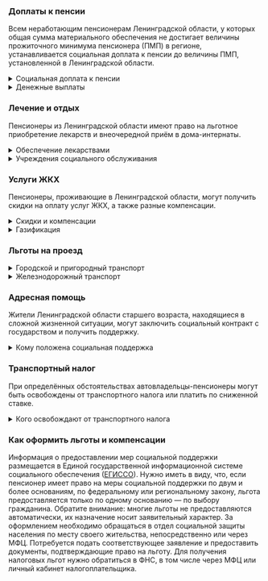 ﻿### Доплаты к пенсии
Всем неработающим пенсионерам Ленинградской области, у которых общая сумма материального обеспечения не достигает величины прожиточного минимума пенсионера (ПМП) в регионе, устанавливается социальная доплата к пенсии до величины ПМП, установленной в Ленинградской области.
<details>
<summary>Социальная доплата к пенсии</summary>
Социальная доплата к пенсии до величины регионального прожиточного минимума пенсионера назначается автоматически, по данным выплатного дела о размере пенсии.
</details>
<details>
<summary>Денежные выплаты</summary>
Если пенсионер относится к льготной категории, ему полагается ежемесячная денежная выплата (ЕДВ), которая регулярно индексируется.
В [Ленинградской области](https://docs.cntd.ru/document/555652177) к таким категориям относятся ветераны труда, ветеранам труда области, жертвы политических репрессий, труженики тыла, дети войны (пенсионеры, которые во время ВОВ были несовершеннолетними или родились в период с 3 сентября 1927 года по 2 сентября 1945 года), при условии, что они проживают на территории области не менее пяти лет.
Пенсионерам старше 60 лет (независимо от факта работы) и неработающим женщинам в возрасте от 55 до 60 лет с низким размером пенсии назначают ежемесячную социальную доплату. Её размер определяется как разница между 1,15 прожиточного минимума и суммой назначенной пенсии, с учётом доплат. Пенсионерам старшего возраста к юбилейным датам (90-,95- и 100-летие) полагается единовременная выплата.
</details>


### Лечение и отдых
Пенсионеры из Ленинградской области имеют право на льготное приобретение лекарств и внеочередной приём в дома-интернаты.  
<details>
<summary>Обеспечение лекарствами</summary>
В [Ленинградской области](https://docs.cntd.ru/document/555652177) бесплатно обеспечивают лекарственными препаратами и медицинскими изделиями по назначению врача тружеников тыла, жертв политических репрессий, пенсионеров, страдающих заболеваниями, включёнными в специальный перечень, а также перенёсших инфаркт миокарда (первые шесть месяцев), операцию по протезированию клапанов сердца или пересадку органов и тканей. 
</details>
<details>
<summary> Учреждения социального обслуживания </summary>
Внеочередной приём в дома-интернаты для престарелых и инвалидов, учреждения социального обслуживания предоставляется труженикам тыла, жертвам политических репрессий и детям войны Ленинградской области. </details>

### Услуги ЖКХ
Пенсионеры, проживающие в Ленинградской области, могут получить скидки на оплату услуг ЖКХ, а также разные компенсации. 
<details>
<summary>Скидки и компенсации</summary>
В [Ленинградской области](https://docs.cntd.ru/document/555652177) ветераны труда и военной службы получают ежемесячную денежную компенсацию части расходов на оплату жилья и коммунальных услуг. Её размер зависит от муниципального района (городского округа). Жертвы политических репрессий получают компенсацию 50% платы за жилое помещение и коммунальные услуги, в пределах нормативов потребления. Льгота распространяется также на членов семьи таких пенсионеров, находящихся у них на иждивении или получающих пенсию.

Одинокие неработающие пенсионеры по достижении 70 лет освобождаются от взносов на капремонт на 50%, а с 80-летнего возраста — полностью. Льгота распространяется также на граждан указанного возраста, семья которых состоит из неработающих граждан пенсионного возраста (мужчины — старше 60 лет, женщины — 55) и(или) инвалидов I и II групп. Компенсацию рассчитывают исходя из установленных в регионе минимального взноса на капремонт за 1 кв. метр и размера стандарта нормативной площади жилого помещения. 

В Ленинградской области пенсионерам старше 70 лет выплачивают ежемесячную компенсацию в размере 50% расходов по обращению с ТКО (вывоз мусора), приходящуюся на их долю, а с 80 лет эти расходы компенсируются полностью. Малоимущим пенсионерам со среднедушевым доходом семьи ниже прожиточного минимума полагается ежегодная выплата на компенсацию платы за вывоз мусора.
</details>
<details>
<summary>Газификация</summary>
В Ленинградской области неработающим пенсионерам, мужчинам старше 60 лет, женщинам — 55 полагается социальная выплата на частичную газификацию принадлежащего им жилья. Её размер определяется суммой расходов на приобретение внутридомового газового оборудования. 
</details>

### Льготы на проезд
<details>
<summary>Городской и пригородный транспорт</summary>
В [Ленинградской области](https://docs.cntd.ru/document/555652177) труженики тыла, ветераны труда, жертвы политических репрессий, а также пенсионеры и мужчины старше 60 лет, женщины — 55 лет пользуются правом льготного проезда на общественном пассажирском транспорте на территории области и Санкт-Петербурга на основании единых социальных проездных билетов. На пригородных электричках они оплачивают проезд в размере 10% от стоимости тарифа. 
</details>
<details>
<summary>Железнодорожный транспорт</summary>
В Ленинградской области жертвам политических репрессий один раз в год компенсируется 50% стоимости билетов на поездки по территории России туда и обратно железнодорожным транспортом (за исключением вагонов категории «СВ», «Люкс» и «Мягкий»). </details>


### Адресная помощь
Жители Ленинградской области старшего возраста, находящиеся в сложной жизненной ситуации, могут заключить социальный контракт с государством и получить поддержку.
<details>
<summary>Кому положена социальная поддержка</summary>
Пенсионерам, оказавшимся в трудной жизненной ситуации по не зависящим от них причинам, оказывают адресную помощь. Она предоставляется в виде денежных выплат, ежемесячных или единовременных, либо в натуральной форме. Так, в Ленинградской области в случае чрезвычайной ситуации (пожар, наводнение и прочее) выплачивается по 20 000 рублей, при заболеваниях, требующих дорогостоящего лечения или медикаментов, — 5000 рублей. С нуждающимися пенсионерами может быть заключён социальный контракт.
</details>

### Транспортный налог
При определённых обстоятельствах автовладельцы-пенсионеры могут быть освобождены от транспортного налога или платить по сниженной ставке. 
<details>
<summary>Кого освобождают от транспортного налога</summary>
В [Ленинградской области](https://www.nalog.gov.ru/rn77/service/tax/d1026728/) пенсионеры и мужчины старше 60 лет, женщины — 55 лет уплачивают налог в размере 80% ставки за один легковой автомобиль мощностью до 100 л. с. и мотоцикл (мотороллер) до 40 л. с. Налог уменьшается на половину при владении транспортным средством, оборудованным газомоторным топливом, а также мотоциклом с мощностью до 50 л. с., выпущенным более 15 лет назад. Не нужно уплачивать налог за мотоцикл или легковой автомобиль мощностью до 80 л. с. производства СССР (до 1990 года). Инвалиды ВОВ и боевых действий, бывшие несовершеннолетние узники фашизма, инвалиды I и II групп, имеющие водительские удостоверения, а также граждане, подвергшиеся радиации, не уплачивают налог, если им принадлежит легковой автомобиль с двигателем мощностью до 150 л. с.
</details>

### Как оформить льготы и компенсации 
Информация о предоставлении мер социальной поддержки размещается в Единой государственной информационной системе социального обеспечения ([ЕГИССО](http://egisso.ru/site/client/#/)). Нужно иметь в виду, что, если пенсионер имеет право на меры социальной поддержки по двум и более основаниям, по федеральному или региональному закону, льгота предоставляется только по одному основанию — по выбору гражданина.
Обратите внимание: многие льготы не предоставляются автоматически, их назначение носит заявительный характер. За оформлением необходимо обращаться в отдел социальной защиты населения по месту своего жительства, непосредственно или через МФЦ. Потребуется подать соответствующее заявление и предоставить документы, подтверждающие право на льготу. Для получения налоговых льгот нужно обратиться в ФНС, в том числе через МФЦ или личный кабинет налогоплательщика.













